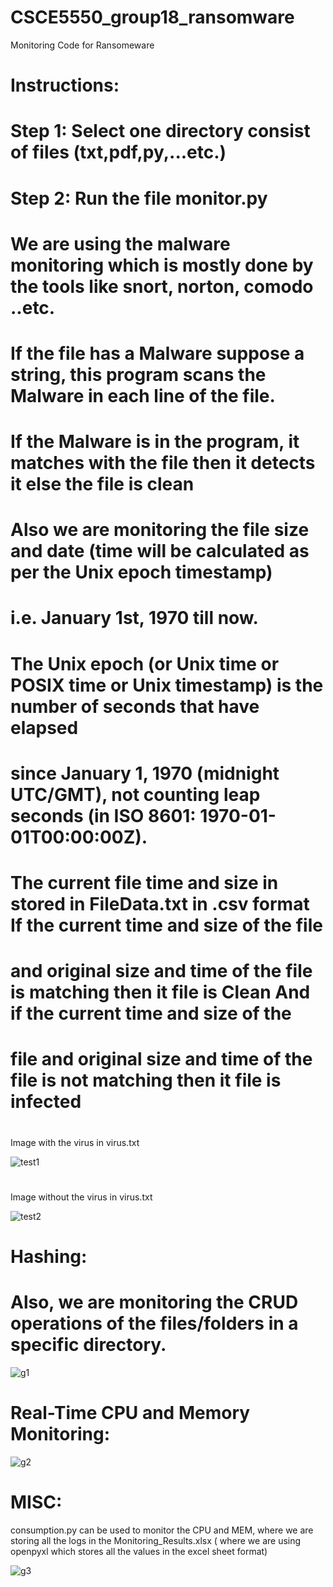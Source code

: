 # CSCE5550_group18_ransomware
Monitoring Code for Ransomeware


#  Instructions:
# Step 1: Select one directory consist of files (txt,pdf,py,...etc.)
#
# Step 2: Run the file monitor.py
#
# We are using the malware monitoring which is mostly done by the tools like snort, norton, comodo ..etc.
#
# If the file has a Malware suppose a string, this program scans the Malware in each line of the file.
# If the Malware is in the program, it matches with the file then it detects it else the file is clean
#
# Also we are monitoring the file size and date (time will be calculated as per the Unix epoch timestamp)
# i.e. January 1st, 1970 till now.
# The Unix epoch (or Unix time or POSIX time or Unix timestamp) is the number of seconds that have elapsed
# since January 1, 1970 (midnight UTC/GMT), not counting leap seconds (in ISO 8601: 1970-01-01T00:00:00Z).
#
# The current file time and size in stored in FileData.txt in .csv format If the current time and size of the file
# and original size and time of the file is matching then it file is Clean And if the current time and size of the
# file and original size and time of the file is not matching then it file is infected
#
Image with the virus in virus.txt

![test1](https://user-images.githubusercontent.com/53267660/202780012-6e88c7b5-d141-4595-84c7-64b33f523295.jpg)
#
Image without the virus in virus.txt

![test2](https://user-images.githubusercontent.com/53267660/202780016-b26ee48e-0b96-454a-b83f-6a0c4afd6414.jpg)

# Hashing:
# Also, we are monitoring the CRUD operations of the files/folders in a specific directory.
![g1](https://user-images.githubusercontent.com/53267660/204113186-cc9c23c7-e2cd-4941-94ae-956f2c112e13.jpg)
#
# Real-Time CPU and Memory Monitoring:
![g2](https://user-images.githubusercontent.com/53267660/204113225-4aae2981-50e6-465d-a21a-269da4d621be.jpg)


# MISC:
 consumption.py can be used to monitor the CPU and MEM, where we are storing all the logs in the Monitoring_Results.xlsx
 ( where we are using openpyxl which stores all the values in the excel sheet format)
 
![g3](https://user-images.githubusercontent.com/53267660/204113514-c5ee0b56-bbcf-4407-93a8-90239a1057fd.jpg)
